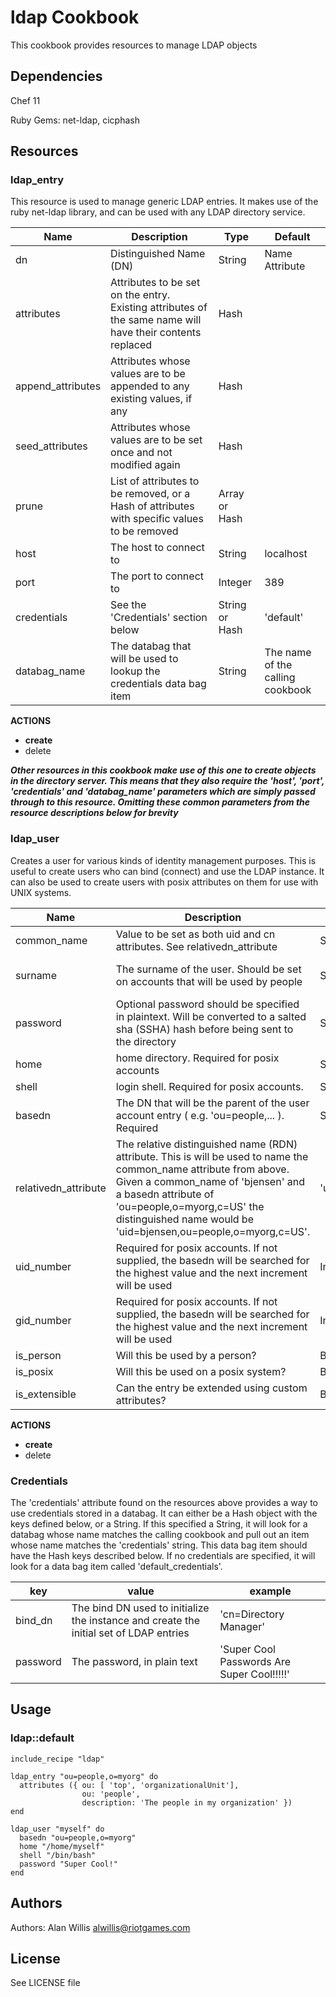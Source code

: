 # ldap Cookbook

This cookbook provides resources to manage LDAP objects

## Dependencies

Chef 11

Ruby Gems: net-ldap, cicphash

## Resources

### ldap_entry

This resource is used to manage generic LDAP entries. It makes use of the ruby net-ldap library, and can be used with any LDAP directory service.

Name | Description | Type | Default
-----|-------------|------|----------
dn | Distinguished Name (DN) | String | Name Attribute
attributes | Attributes to be set on the entry. Existing attributes of the same name will have their contents replaced | Hash
append_attributes | Attributes whose values are to be appended to any existing values, if any | Hash
seed_attributes | Attributes whose values are to be set once and not modified again | Hash
prune | List of attributes to be removed, or a Hash of attributes with specific values to be removed | Array or Hash
host | The host to connect to | String | localhost
port | The port to connect to | Integer | 389
credentials | See the 'Credentials' section below | String or Hash | 'default'
databag_name | The databag that will be used to lookup the credentials data bag item | String | The name of the calling cookbook

__ACTIONS__
* __create__
* delete

__*Other resources in this cookbook make use of this one to create objects in the directory server. This means that they also require the 'host', 'port', 'credentials' and 'databag_name' parameters which are simply passed through to this resource. Omitting these common parameters from the resource descriptions below for brevity*__

### ldap_user

Creates a user for various kinds of identity management purposes. This is useful to create users who can bind (connect) and use the LDAP instance. It can also be used to create users with posix attributes on them for use with UNIX systems.

Name | Description | Type | Default
-----|-------------|------|----------
common_name | Value to be set as both uid and cn attributes. See relativedn_attribute | String  | Name Attribute
surname | The surname of the user. Should be set on accounts that will be used by people | String | Matches the value of common_name.
password | Optional password should be specified in plaintext. Will be converted to a salted sha (SSHA) hash before being sent to the directory | String
home | home directory. Required for posix accounts | String
shell | login shell. Required for posix accounts. | String
basedn | The DN that will be the parent of the user account entry ( e.g. 'ou=people,... ). Required | String
relativedn_attribute | The relative distinguished name (RDN) attribute. This is will be used to name the common_name attribute from above. Given a common_name of 'bjensen' and a basedn attribute of 'ou=people,o=myorg,c=US' the distinguished name would be 'uid=bjensen,ou=people,o=myorg,c=US'. | 'uid'
uid_number | Required for posix accounts. If not supplied, the basedn will be searched for the highest value and the next increment will be used | Integer | 1000
gid_number | Required for posix accounts. If not supplied, the basedn will be searched for the highest value and the next increment will be used | Integer | 1000
is_person | Will this be used by a person? | Boolean | true
is_posix | Will this be used on a posix system? | Boolean | true
is_extensible | Can the entry be extended using custom attributes? | Boolean | false

__ACTIONS__
* __create__
* delete

### Credentials

The 'credentials' attribute found on the resources above provides a way to use credentials stored in a databag. It can either be a Hash object with the keys defined below, or a String. If this specified a String, it will look for a databag whose name matches the calling cookbook and pull out an item whose name matches the 'credentials' string. This data bag item should have the Hash keys described below. If no credentials are specified, it will look for a data bag item called 'default_credentials'.

key      | value | example
---------|-------|--------
bind_dn   | The bind DN used to initialize the instance and create the initial set of LDAP entries | 'cn=Directory Manager' |
password | The password, in plain text | 'Super Cool Passwords Are Super Cool!!!!!'

## Usage

### ldap::default


```
include_recipe "ldap"

ldap_entry "ou=people,o=myorg" do
  attributes ({ ou: [ 'top', 'organizationalUnit'],
                ou: 'people',
                description: 'The people in my organization' })
end

ldap_user "myself" do
  basedn "ou=people,o=myorg"
  home "/home/myself"
  shell "/bin/bash"
  password "Super Cool!"
end

```

Authors
-------
Authors: Alan Willis <alwillis@riotgames.com>


License
-------
See LICENSE file
